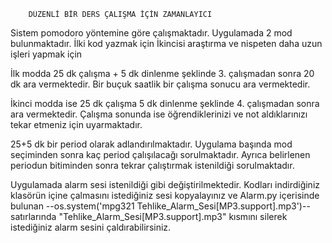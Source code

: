 		DÜZENLİ BİR DERS ÇALIŞMA İÇİN ZAMANLAYICI

Sistem pomodoro yöntemine göre çalışmaktadır. Uygulamada 2 mod bulunmaktadır. 
İlki kod yazmak için 
İkincisi araştırma ve nispeten daha uzun işleri yapmak için 

İlk modda 25 dk çalışma + 5 dk dinlenme şeklinde 3. çalışmadan sonra 20 dk ara vermektedir.
Bir buçuk saatlik bir çalışma sonucu ara vermektedir.

İkinci modda ise 25 dk çalışma 5 dk dinlenme şeklinde 4. çalışmadan sonra ara vermektedir.
Çalışma sonunda ise öğrendiklerinizi ve not aldıklarınızı tekar etmeniz için uyarmaktadır.

25+5 dk bir period olarak adlandırılmaktadır. Uygulama başında mod seçiminden sonra 
kaç period çalışılacağı sorulmaktadır. Ayrıca belirlenen periodun bitiminden sonra 
tekrar çalıştırmak istenildiği sorulmaktadır.

Uygulamada alarm sesi istenildiği gibi değiştirilmektedir. 
Kodları indirdiğiniz klasörün içine çalmasını istediğiniz sesi kopyalayınız ve 
Alarm.py içerisinde bulunan --os.system('mpg321 Tehlike_Alarm_Sesi[MP3.support].mp3')--
satırlarında "Tehlike_Alarm_Sesi[MP3.support].mp3" kısmını silerek istediğiniz 
alarm sesini çaldırabilirsiniz. 
